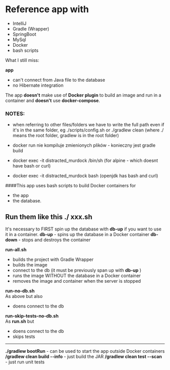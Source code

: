# Reference app with

- IntelliJ
- Gradle (Wrapper)
- SpringBoot
- MySql
- Docker
- bash scripts

What I still miss:

**app**
- can't connect from Java file to the database 
- no Hibernate integration

The app **doesn't** make use of **Docker plugin** to build an image and run in a container
and **doesn't** use **docker-compose**.

### NOTES:
- when referring to other files/folders we have to write the full path even if it's in the same folder, eg
./scripts/config.sh  or  ./gradlew clean   (where ./ means the root folder, gradlew is in the root folder)

- docker run nie kompiluje zmienionych plików - konieczny jest gradle build
- docker exec -it distracted_murdock /bin/sh (for alpine - which doesnt have bash or curl)
- docker exec -it distracted_murdock bash  (openjdk has bash and curl)

####This app uses bash scripts to build Docker containers for 
- the app 
- the database.

Run them like this **./ xxx.sh**
----------------------------
It's necessary to FIRST spin up the database with **db-up** if you want to use it in a container.
**db-up** - spins up the database in a Docker container
**db-down** - stops and destroys the container 

**run-all.sh**  
- builds the project with Gradle Wrapper
- builds the image
- connect to the db (it must be previously span up with **db-up** )
- runs the image WITHOUT the database in a Docker container
- removes the image and container when the server is stopped

**run-no-db.sh**  
As above but also
- doens connect to the db 

**run-skip-tests-no-db.sh**  
As **run.sh** but 
- doens connect to the db 
- skips tests
------------------
**./gradlew bootRun** - can be used to start the app outside Docker containers
**/gradlew clean build --info** - just build the JAR
**/gradlew clean test --scan** - just run unit tests
